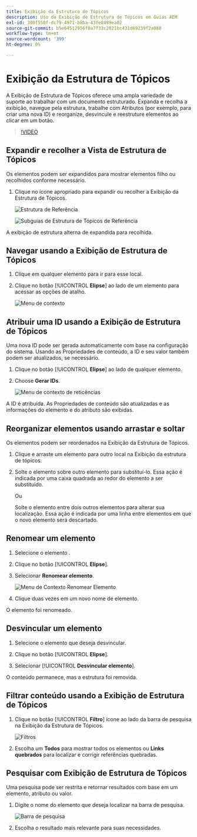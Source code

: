 ```yaml
---
title: Exibição da Estrutura de Tópicos
description: Uso da Exibição de Estrutura de Tópicos em Guias AEM
exl-id: 300f550f-dc79-4971-b8ba-43fe8499ea02
source-git-commit: b5e64512956f0a7f33c2021bc431d69239f2a088
workflow-type: tm+mt
source-wordcount: '399'
ht-degree: 0%

---
```


# Exibição da Estrutura de Tópicos

A Exibição de Estrutura de Tópicos oferece uma ampla variedade de suporte ao trabalhar com um documento estruturado. Expanda e recolha a exibição, navegue pela estrutura, trabalhe com Atributos (por exemplo, para criar uma nova ID) e reorganize, desvincule e reestruture elementos ao clicar em um botão.

>[!VIDEO](https://video.tv.adobe.com/v/342767)

## Expandir e recolher a Vista de Estrutura de Tópicos

Os elementos podem ser expandidos para mostrar elementos filho ou recolhidos conforme necessário.

1. Clique no ícone apropriado para expandir ou recolher a Exibição da Estrutura de Tópicos.

   ![Estrutura de Referência](images/lesson-6/outline-collapsed-before.png)

   ![Subguias de Estrutura de Tópicos de Referência](images/lesson-6/outline-expanded-after.png)

A exibição de estrutura alterna de expandida para recolhida.

## Navegar usando a Exibição de Estrutura de Tópicos

1. Clique em qualquer elemento para ir para esse local.

2. Clique no botão [!UICONTROL **Elipse**] ao lado de um elemento para acessar as opções de atalho.

   ![Menu de contexto](images/lesson-6/shortcut-options.png)

## Atribuir uma ID usando a Exibição de Estrutura de Tópicos

Uma nova ID pode ser gerada automaticamente com base na configuração do sistema. Usando as Propriedades de conteúdo, a ID e seu valor também podem ser atualizados, se necessário.

1. Clique no botão [!UICONTROL **Elipse**] ao lado de qualquer elemento.

2. Choose **Gerar IDs**.

   ![Menu de contexto de reticências](images/lesson-6/ellipsis-popup.png)

A ID é atribuída. As Propriedades de conteúdo são atualizadas e as informações do elemento e do atributo são exibidas.

## Reorganizar elementos usando arrastar e soltar

Os elementos podem ser reordenados na Exibição da Estrutura de Tópicos.

1. Clique e arraste um elemento para outro local na Exibição da estrutura de tópicos.

2. Solte o elemento sobre outro elemento para substituí-lo. Essa ação é indicada por uma caixa quadrada ao redor do elemento a ser substituído.

   Ou

   Solte o elemento entre dois outros elementos para alterar sua localização. Essa ação é indicada por uma linha entre elementos em que o novo elemento será descartado.

## Renomear um elemento

1. Selecione o elemento .

2. Clique no botão [!UICONTROL **Elipse**].

3. Selecionar **Renomear elemento**.

   ![Menu de Contexto Renomear Elemento](images/lesson-6/rename-before.png)

4. Clique duas vezes em um novo nome de elemento.

O elemento foi renomeado.

## Desvincular um elemento

1. Selecione o elemento que deseja desvincular.

2. Clique no botão [!UICONTROL **Elipse**].

3. Selecionar [!UICONTROL **Desvincular elemento**].

O conteúdo permanece, mas a estrutura foi removida.

## Filtrar conteúdo usando a Exibição de Estrutura de Tópicos

1. Clique no botão [!UICONTROL **Filtro**] ícone ao lado da barra de pesquisa na Exibição da Estrutura de Tópicos.

   ![Filtros](images/lesson-6/filter-icon.png)

2. Escolha um **Todos** para mostrar todos os elementos ou **Links quebrados** para localizar e corrigir referências quebradas.

## Pesquisar com Exibição de Estrutura de Tópicos

Uma pesquisa pode ser restrita e retornar resultados com base em um elemento, atributo ou valor.

1. Digite o nome do elemento que deseja localizar na barra de pesquisa.

   ![Barra de pesquisa](images/lesson-6/search-bar.png)

2. Escolha o resultado mais relevante para suas necessidades.
